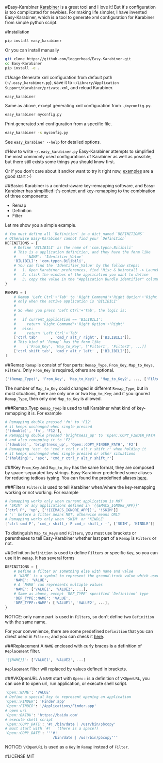 #Easy-Karabiner
[Karabiner](https://pqrs.org/osx/karabiner/index.html.en) is a great tool and I love it! But it's configuration is too complicated for newbies. For making life simpler, I have invented Easy-Karabiner, which is a tool to generate xml configuration for Karabiner from simple python script.

#Installation
```bash
pip install easy_karabiner
```

Or you can install manually

```bash
git clone https://github.com/loggerhead/Easy-Karabiner.git
cd Easy-Karabiner
pip install -e .
```

#Usage
Generate xml configuration from default path (`~/.easy_karabiner.py`), save it to `~/Library/Application Support/Karabiner/private.xml`, and reload Karabiner.

```bash
easy_karabiner
```

Same as above, except generating xml configuration from `./myconfig.py`.

```bash
easy_karabiner myconfig.py
```

Print generated xml configuration from a specific file.

```bash
easy_karabiner -s myconfig.py
```

See `easy_karabiner --help` for detailed options.

#How to write `~/.easy_karabiner.py`
Easy-Karabiner attempts to simplified the most commonly used configurations of Karabiner as well as possible, but there still exists some things you should know first. 

Or if you don't care about it and/or want to try it right now, [examples](https://github.com/loggerhead/Easy-Karabiner/tree/master/samples) are a good start :-)

##Basics
Karabiner is a context-aware key-remapping software, and Easy-Karabiner has simplified it's context and key-remapping to the combination of three components:

* Remap
* Definition
* Filter

Let me show you a simple example.

```python
# You must define all `Definition` in a dict named `DEFINITIONS`
# Otherwise Easy-Karabiner cannot find your `Definition`
DEFINITIONS = {
    # Define 'BILIBILI' as the name of 'com.typcn.Bilibili'
    # This is a application definition, and they have the form like
    #     'NAME': 'Identifier_Value'
    'BILIBILI': 'com.typcn.Bilibili',
    # You can find the 'Identifier_Value' by the follow steps:
    #   1. Open Karabiner preferences, find "Misc & Uninstall -> Launch EventViewer -> App"
    #   2. click the windows of the application you want to define
    #   3. copy the value in the "Application Bundle Identifier" column
}

REMAPS = [
    # Remap 'Left Ctrl'+'Tab' to 'Right Command'+'Right Option'+'Right' 
    # only when the active application is 'BILIBILI'
    #
    # So when you press 'Left Ctrl'+'Tab', the logic is:
    #
    #   if current_application == 'BILIBILI':
    #     return 'Right Command'+'Right Option'+'Right' 
    #   else:
    #     return 'Left Ctrl'+'Tab' 
    ['ctrl tab'      , 'cmd_r alt_r right', ['BILIBILI']],
    # This kind of `Remap` has the form like
    #     ['From_Key', 'Map_to_Key', ['Filter1', 'Filter2', ...]]
    ['ctrl shift tab', 'cmd_r alt_r left' , ['BILIBILI']],
]
```

##Remap
`Remap` is consist of four parts: `Remap_Type`, `From_Key`, `Map_to_Keys`, `Filters`. Only `From_Key` is required, others are optional.

```python
['(Remap_Type)', 'From_Key', 'Map_to_Key1', 'Map_to_Key2', ..., ['Filter1', 'Filter2', ...]]
```

The number of `Map_to_Key` could changed in different `Remap_Type`, but in most situations, there are only one or two `Map_to_Key`; and if you ignored `Remap_Type`, then only one `Map_to_Key` is allowed.

###Remap_Tyep
`Remap_Tyep` is used to tell Karabiner what kind of key-remapping it is. For example

```python
# Remapping double pressed 'fn' to 'F12'
# it keeps unchanged when single pressed 
['(double)', 'fn', 'F12'],
# Remapping double pressed 'brightness_up' to 'Open::COPY_FINDER_PATH' 
# and also remapping it to 'F2' 
['(double)', 'brightness_up', 'Open::COPY_FINDER_PATH', 'F2']
# Remapping 'esc' to 'cmd_r ctrl_r alt_r shift_r' when holding it
# it keeps unchanged when single pressed or other situations
['(holding)', 'esc', 'cmd_r ctrl_r alt_r shift_r']
```

###Key
`From_Key` and `Map_to_Key` has the same format, they are composed by space-separated key strings. Easy-Karabiner predefined some aliases for reducing tedious typing. You can found the predefined aliases [here](https://github.com/loggerhead/Easy-Karabiner/blob/master/easy_karabiner/alias.py).

###Filters
`Filters` is used to tell Karabiner when/where the key-remapping working or not working. For example

```python
# Remapping works only when current application is NOT 
# 'SKIM' or any applications defined in '{{EMACS_IGNORE_APP}}'
['ctrl P', 'up', ['!{{EMACS_IGNORE_APP}}', '!SKIM']]
# '!' before a filter means NOT, otherwise means ONLY
# Remapping works only when 'SKIM' or 'KINDLE'
['ctrl cmd F', 'cmd_r shift_r F cmd_r shift_r -', ['SKIM', 'KINDLE']]
```

To distinguish `Map_to_Keys` and `Filters`, you must use brackets or parentheses to tell Easy-Karabiner whether last part of a `Remap` is `Filters` or not.

##Definition
`Definition` is used to define `Filters` or specific `Key`, so you can use it in `Remap`. It has several forms

```python
DEFINITIONS = {
    # Define a filter or something else with name and value
    # `NAME` is a symbol to represent the ground-truth value which used in `REMAPS`
    'NAME': 'VALUE',
    # A `NAME` can represents multiple values
    'NAME': ['VALUE1', 'VALUE2', ...],
    # Same as above, except `DEF_TYPE` specified `Definition` type
    'DEF_TYPE::NAME': 'VALUE',
    'DEF_TYPE::NAME': ['VALUE1', 'VALUE2', ...],
}
```

NOTICE: only name part is used in `Filters`, so don't define two `Definition` with the same name.

For your convenience, there are some predefined `Definition` that you can direct used in `Filters`; and you can check it [here](https://github.com/loggerhead/Easy-Karabiner/tree/master/easy_karabiner/data/def).

###Replacement
A `NAME` enclosed with curly braces is a definition of `Replacement` filter.

```python
'{{NAME}}': ['VALUE1', 'VALUE2', ...]
```

`Replacement` filter will replaced by values defined in brackets.

###VKOpenURL
A `NAME` start with `Open::` is a definition of `VKOpenURL`, you can use it to open url, run application, or execute shell script.

```python
'Open::NAME': 'VALUE'
# Define a special key to represent opening an application
'Open::FINDER': 'Finder.app'
'Open::FINDER': '/Applications/Finder.app'
# open url
'Open::BAIDU': 'https://baidu.com'
# execute shell script
'Open::COPY_DATE': '#! /bin/date | /usr/bin/pbcopy'
# must start with `#! ` (there is a space!)
'Open::COPY_DATE': '''#! 
                      /bin/date | /usr/bin/pbcopy'''
```

NOTICE: `VKOpenURL` is used as a `Key` in `Remap` instead of `Filter`.

#LICENSE
MIT